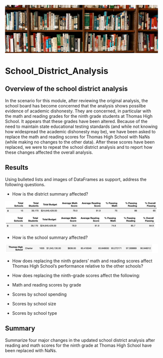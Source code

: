 <!-- Photo below by Element5 Digital from Pexels -->
<img src=https://github.com/tn64/School_District_Analysis/blob/main/Resources/pexels-element-digital-1370295.jpg>

# School_District_Analysis

## Overview of the school district analysis
In the scenario for this module, after reviewing the original analysis, the school board has become concerned that the analysis shows possilbe evidence of academic dishonesty. They are concerned, in particular with the math and reading grades for the ninth grade students at Thomas High School. It appears that these grades have been altered. Because of the need to maintain state educational testing standards (and while not knowing how widespread the academic dishonesty may be), we have been asked  to replace the math and reading scores for Thomas High School with NaNs (while making no changes to the other data). After these scores have been replaced, we were to repeat the school district analysis and to  report how these changes affected the overall analysis.

## Results 
Using bulleted lists and images of DataFrames as support, address the following questions.

- How is the district summary affected?

<img src=https://github.com/tn64/School_District_Analysis/blob/main/Resources/District_summary_original.png>

<img src=https://github.com/tn64/School_District_Analysis/blob/main/Resources/District_summary_new.png>

- How is the school summary affected?

<img src=https://github.com/tn64/School_District_Analysis/blob/main/Resources/Thomas%20_per_school_original.png>


- How does replacing the ninth graders’ math and reading scores affect Thomas High School’s performance relative to the other schools?

- How does replacing the ninth-grade scores affect the following:
- Math and reading scores by grade
- Scores by school spending
- Scores by school size
- Scores by school type

## Summary 

Summarize four major changes in the updated school district analysis after reading and math scores for the ninth grade at Thomas High School have been replaced with NaNs.
